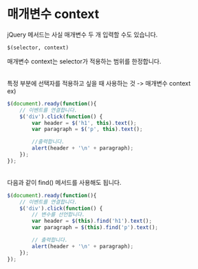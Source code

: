# 매개변수 context

jQuery 메서드는 사실 매개변수 두 개 입력할 수도 있습니다.

```
$(selector, context)
```

매개변수 context는 selector가 적용하는 범위를 한정합니다.

<br>
특정 부분에 선택자를 적용하고 싶을 때 사용하는 것 -> 매개변수 context

<br>
ex)

```javascript
$(document).ready(function(){
	// 이벤트를 연결합니다.
	$('div').click(function() {
		var header = $('h1', this).text();
		var paragraph = $('p', this).text();

		//출력합니다.
		alert(header + '\n' + paragraph);
	});
});
```

<br>
다음과 같이 find() 메서드를 사용해도 됩니다.

```javascript
$(document).ready(function(){
	// 이벤트를 연결합니다.
	$('div').click(function() {
		// 변수를 선언합니다.
		var header = $(this).find('h1').text();
		var paragraph = $(this).find('p').text();

		// 출력합니다.
		alert(header + '\n' + paragraph);
	});
});
```
